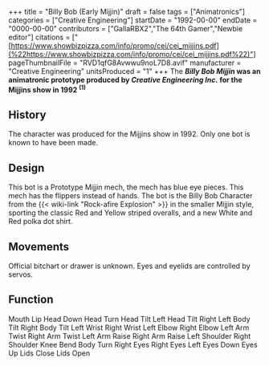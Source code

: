 +++
title = "Billy Bob (Early Mijjin)"
draft = false
tags = ["Animatronics"]
categories = ["Creative Engineering"]
startDate = "1992-00-00"
endDate = "0000-00-00"
contributors = ["GallaRBX2","The 64th Gamer","Newbie editor"]
citations = ["[https://www.showbizpizza.com/info/promo/cei/cei_mijjins.pdf](%22https://www.showbizpizza.com/info/promo/cei/cei_mijjins.pdf%22)"]
pageThumbnailFile = "RVD1qfG8Avwwu9noL7D8.avif"
manufacturer = "Creative Engineering"
unitsProduced = "1"
+++
The ***Billy Bob Mijjin* was an animatronic prototype produced by *Creative Engineering Inc.* for the Mijjins show in 1992 <sup>(1)</sup>**

## History

The character was produced for the Mijjins show in 1992. Only one bot is known to have been made.

## Design

This bot is a Prototype Mijjin mech, the mech has blue eye pieces. This mech has the flippers instead of hands. The bot is the Billy Bob Character from the {{< wiki-link "Rock-afire Explosion" >}} in the smaller Mijjin style, sporting the classic Red and Yellow striped overalls, and a new White and Red polka dot shirt.

## Movements

Official bitchart or drawer is unknown. Eyes and eyelids are controlled by servos.

  Function
  -----------------
  Mouth
  Lip
  Head Down
  Head Turn
  Head Tilt Left
  Head Tilt Right
  Left Body Tilt
  Right Body Tilt
  Left Wrist
  Right Wrist
  Left Elbow
  Right Elbow
  Left Arm Twist
  Right Arm Twist
  Left Arm Raise
  Right Arm Raise
  Left Shoulder
  Right Shoulder
  Knee Bend
  Body Turn Right
  Eyes Right
  Eyes Left
  Eyes Down
  Eyes Up
  Lids Close
  Lids Open
